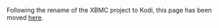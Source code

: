 Following the rename of the XBMC project to Kodi, this page has been moved [here](../kodi/README.md).
